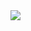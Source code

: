 
<img align="center" src="https://github-readme-stats.vercel.app/api?username=MustangYM&title_color=00FFBD&show_icons=true&icon_color=00FFBD&text_color=00FFBD&bg_color=01033F&hide_title=false" />
